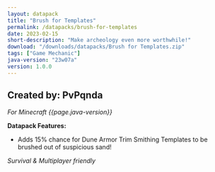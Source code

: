 ```yaml
---
layout: datapack
title: "Brush for Templates"
permalink: /datapacks/brush-for-templates
date: 2023-02-15
short-description: "Make archeology even more worthwhile!"
download: "/downloads/datapacks/Brush for Templates.zip"
tags: ["Game Mechanic"]
java-version: "23w07a"
version: 1.0.0
---
```

Created by: PvPqnda
-
*For Minecraft {{page.java-version}}*

**Datapack Features:**

   * Adds 15% chance for Dune Armor Trim Smithing Templates to be brushed out of suspicious sand!

*Survival & Multiplayer friendly*